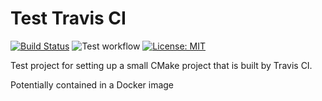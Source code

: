 # Test Travis CI
[![Build Status](https://app.travis-ci.com/ulrikus/test-travis-ci.svg?branch=main)](https://app.travis-ci.com/ulrikus/test-travis-ci)
![Test workflow](https://github.com/ulrikus/test-travis-ci/actions/workflows/main.yml/badge.svg)
[![License: MIT](https://img.shields.io/badge/License-MIT-yellow.svg)](https://opensource.org/licenses/MIT)

Test project for setting up a small CMake project that is built by Travis CI.

Potentially contained in a Docker image
